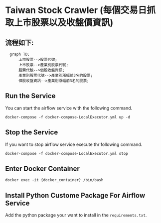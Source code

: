 # Taiwan Stock Crawler (每個交易日抓取上市股票以及收盤價資訊)


## 流程如下:

```mermaid
  graph TD;
      上市股票-->股票代號;
      上市股票-->產業別股票代號;
      股票代號-->個股收盤資訊;
      產業別股票代號-->產業別漲幅前3名的股票;
      個股收盤資訊-->產業別漲幅前3名的股票;
```

## Run the Service
You can start the airflow service with the following command.
```
docker-compose -f docker-compose-LocalExecutor.yml up -d
```

## Stop the Service
If you want to stop airflow service execute thr following command.
```
docker-compose -f docker-compose-LocalExecutor.yml stop
```

## Enter Docker Container
```
docker exec -it {docker_container} /bin/bash
```

## Install Python Custome Package For Airflow Service
Add the python package your want to install in the `requirements.txt`.




